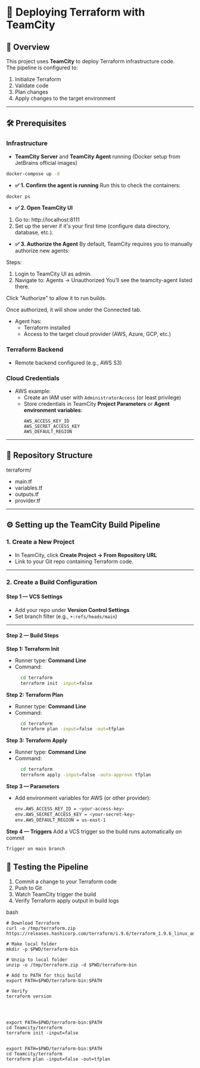 # 🚀 Deploying Terraform with TeamCity

## 📌 Overview
This project uses **TeamCity** to deploy Terraform infrastructure code.  
The pipeline is configured to:
1. Initialize Terraform
2. Validate code
3. Plan changes
4. Apply changes to the target environment

---

## 🛠 Prerequisites

### **Infrastructure**
- **TeamCity Server** and **TeamCity Agent** running (Docker setup from JetBrains official images)
```bash
docker-compose up -d
```
- **✅ 1. Confirm the agent is running**
Run this to check the containers:
```bash
docker ps
```
- **✅ 2. Open TeamCity UI**
1. Go to: http://localhost:8111
2. Set up the server if it's your first time (configure data directory, database, etc.).

- **✅ 3. Authorize the Agent**
By default, TeamCity requires you to manually authorize new agents:

Steps:
1. Login to TeamCity UI as admin.
2. Navigate to: Agents → Unauthorized
You’ll see the teamcity-agent listed there.

Click "Authorize" to allow it to run builds.

Once authorized, it will show under the Connected tab.

- Agent has:
  - Terraform installed
  - Access to the target cloud provider (AWS, Azure, GCP, etc.)

### **Terraform Backend**
- Remote backend configured (e.g., AWS S3)

### **Cloud Credentials**
- AWS example:
  - Create an IAM user with `AdministratorAccess` (or least privilege)
  - Store credentials in TeamCity **Project Parameters** or **Agent environment variables**:
    ```
    AWS_ACCESS_KEY_ID
    AWS_SECRET_ACCESS_KEY
    AWS_DEFAULT_REGION
    ```

---

## 📂 Repository Structure

terraform/
- main.tf
- variables.tf
- outputs.tf
- provider.tf


---

## ⚙️ Setting up the TeamCity Build Pipeline

### 1. Create a New Project
- In TeamCity, click **Create Project → From Repository URL**
- Link to your Git repo containing Terraform code.

---

### 2. Create a Build Configuration

#### **Step 1 — VCS Settings**
- Add your repo under **Version Control Settings**
- Set branch filter (e.g., `+:refs/heads/main`)

---

#### **Step 2 — Build Steps**

**Step 1: Terraform Init**  
- Runner type: **Command Line**  
- Command:
  ```bash
    cd terraform
    terraform init -input=false

**Step 2: Terraform Plan**  
- Runner type: **Command Line**  
- Command:
  ```bash
    cd terraform
    terraform plan -input=false -out=tfplan

**Step 3: Terraform Apply**  
- Runner type: **Command Line**  
- Command:
  ```bash
    cd terraform
    terraform apply -input=false -auto-approve tfplan

**Step 3 — Parameters**
- Add environment variables for AWS (or other provider):
    ```bash
    env.AWS_ACCESS_KEY_ID = <your-access-key>
    env.AWS_SECRET_ACCESS_KEY = <your-secret-key>
    env.AWS_DEFAULT_REGION = us-east-1

**Step 4 — Triggers**
    Add a VCS trigger so the build runs automatically on commit

    Trigger on main branch

## 🧪 Testing the Pipeline
1. Commit a change to your Terraform code
2. Push to Git
3. Watch TeamCity trigger the build
4. Verify Terraform apply output in build logs







bash
```
# Download Terraform
curl -o /tmp/terraform.zip https://releases.hashicorp.com/terraform/1.9.6/terraform_1.9.6_linux_amd64.zip

# Make local folder
mkdir -p $PWD/terraform-bin

# Unzip to local folder
unzip -o /tmp/terraform.zip -d $PWD/terraform-bin

# Add to PATH for this build
export PATH=$PWD/terraform-bin:$PATH

# Verify
terraform version




export PATH=$PWD/terraform-bin:$PATH
cd Teamcity/terraform
terraform init -input=false


export PATH=$PWD/terraform-bin:$PATH
cd Teamcity/terraform
terraform plan -input=false -out=tfplan
```
